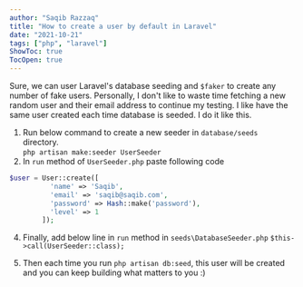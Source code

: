 ```yaml
---
author: "Saqib Razzaq"
title: "How to create a user by default in Laravel"
date: "2021-10-21"
tags: ["php", "laravel"]
ShowToc: true
TocOpen: true
---
```


Sure, we can user Laravel's database seeding and `$faker` to create any number of fake users. Personally, I don't like to waste time fetching a new random user and their email address to continue my testing. I like have the same user created each time database is seeded. I do it like this.

1. Run below command to create a new seeder in `database/seeds` directory.  
`php artisan make:seeder UserSeeder`
2. In `run` method of `UserSeeder.php` paste following code
```php
$user = User::create([
          'name' => 'Saqib',
          'email' => 'saqib@saqib.com',
          'password' => Hash::make('password'),
          'level' => 1
        ]);
```
4. Finally, add below line in `run` method in `seeds\DatabaseSeeder.php`
`$this->call(UserSeeder::class);`

5. Then each time you run `php artisan db:seed`, this user will be created and you can keep building what matters to you :)
